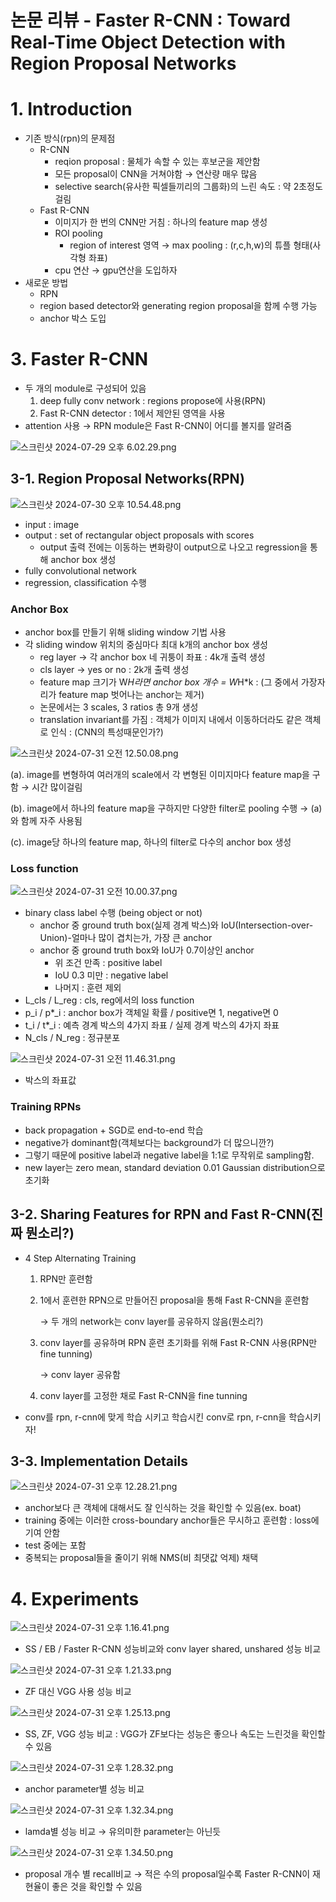 # 논문 리뷰 - Faster R-CNN : Toward Real-Time Object Detection with Region Proposal Networks

# 1. Introduction

- 기존 방식(rpn)의 문제점
    - R-CNN
        - reqion proposal : 물체가 속할 수 있는 후보군을 제안함
        - 모든 proposal이 CNN을 거쳐야함 → 연산량 매우 많음
        - selective search(유사한 픽셀들끼리의 그룹화)의 느린 속도 : 약 2초정도 걸림
    - Fast R-CNN
        - 이미지가 한 번의 CNN만 거침 : 하나의 feature map 생성
        - ROI pooling
            - region of interest 영역 → max pooling : (r,c,h,w)의 튜플 형태(사각형 좌표)
        - cpu 연산 → gpu연산을 도입하자
- 새로운 방법
    - RPN
    - region based detector와 generating region proposal을 함께 수행 가능
    - anchor 박스 도입

# 3. Faster R-CNN

- 두 개의 module로 구성되어 있음
    1. deep fully conv network : regions propose에 사용(RPN)
    2. Fast R-CNN detector : 1에서 제안된 영역을 사용
- attention 사용 → RPN module은 Fast R-CNN이 어디를 볼지를 알려줌

![스크린샷 2024-07-29 오후 6.02.29.png](%E1%84%82%E1%85%A9%E1%86%AB%E1%84%86%E1%85%AE%E1%86%AB%20%E1%84%85%E1%85%B5%E1%84%87%E1%85%B2%20-%20Faster%20R-CNN%20Toward%20Real-Time%20Object%20ea622bec3aa54b7ba66ee4f23d6b4714/%25E1%2584%2589%25E1%2585%25B3%25E1%2584%258F%25E1%2585%25B3%25E1%2584%2585%25E1%2585%25B5%25E1%2586%25AB%25E1%2584%2589%25E1%2585%25A3%25E1%2586%25BA_2024-07-29_%25E1%2584%258B%25E1%2585%25A9%25E1%2584%2592%25E1%2585%25AE_6.02.29.png)

## 3-1. Region Proposal Networks(RPN)

![스크린샷 2024-07-30 오후 10.54.48.png](%E1%84%82%E1%85%A9%E1%86%AB%E1%84%86%E1%85%AE%E1%86%AB%20%E1%84%85%E1%85%B5%E1%84%87%E1%85%B2%20-%20Faster%20R-CNN%20Toward%20Real-Time%20Object%20ea622bec3aa54b7ba66ee4f23d6b4714/653d9cf9-8426-4622-b0c2-b515896e4ef2.png)

- input : image
- output : set of rectangular object proposals with scores
    - output 출력 전에는 이동하는 변화량이 output으로 나오고 regression을 통해 anchor box 생성
- fully convolutional network
- regression, classification 수행

### Anchor Box

- anchor box를 만들기 위해 sliding window 기법 사용
- 각 sliding window 위치의 중심마다 최대 k개의 anchor box 생성
    - reg layer → 각 anchor box 네 귀퉁이 좌표 : 4k개 출력 생성
    - cls layer → yes or no : 2k개 출력 생성
    - feature map 크기가 W*H라면 anchor box 개수 = W*H*k : (그 중에서 가장자리가 feature map 벗어나는 anchor는 제거)
    - 논문에서는 3 scales, 3 ratios 총 9개 생성
    - translation invariant를 가짐 : 객체가 이미지 내에서 이동하더라도 같은 객체로 인식 : (CNN의 특성때문인가?)

![스크린샷 2024-07-31 오전 12.50.08.png](%E1%84%82%E1%85%A9%E1%86%AB%E1%84%86%E1%85%AE%E1%86%AB%20%E1%84%85%E1%85%B5%E1%84%87%E1%85%B2%20-%20Faster%20R-CNN%20Toward%20Real-Time%20Object%20ea622bec3aa54b7ba66ee4f23d6b4714/%25E1%2584%2589%25E1%2585%25B3%25E1%2584%258F%25E1%2585%25B3%25E1%2584%2585%25E1%2585%25B5%25E1%2586%25AB%25E1%2584%2589%25E1%2585%25A3%25E1%2586%25BA_2024-07-31_%25E1%2584%258B%25E1%2585%25A9%25E1%2584%258C%25E1%2585%25A5%25E1%2586%25AB_12.50.08.png)

(a). image를 변형하여 여러개의 scale에서 각 변형된 이미지마다 feature map을 구함 → 시간 많이걸림

(b). image에서 하나의 feature map을 구하지만 다양한 filter로 pooling 수행 → (a)와 함께 자주 사용됨 

(c). image당 하나의 feature map, 하나의 filter로 다수의 anchor box 생성

### Loss function

![스크린샷 2024-07-31 오전 10.00.37.png](%E1%84%82%E1%85%A9%E1%86%AB%E1%84%86%E1%85%AE%E1%86%AB%20%E1%84%85%E1%85%B5%E1%84%87%E1%85%B2%20-%20Faster%20R-CNN%20Toward%20Real-Time%20Object%20ea622bec3aa54b7ba66ee4f23d6b4714/%25E1%2584%2589%25E1%2585%25B3%25E1%2584%258F%25E1%2585%25B3%25E1%2584%2585%25E1%2585%25B5%25E1%2586%25AB%25E1%2584%2589%25E1%2585%25A3%25E1%2586%25BA_2024-07-31_%25E1%2584%258B%25E1%2585%25A9%25E1%2584%258C%25E1%2585%25A5%25E1%2586%25AB_10.00.37.png)

- binary class label 수행 (being object or not)
    - anchor 중 ground truth box(실제 경계 박스)와 IoU(Intersection-over-Union)-얼마나 많이 겹치는가, 가장 큰 anchor
    - anchor 중 ground truth box와 IoU가 0.7이상인 anchor
        - 위 조건 만족 : positive label
        - IoU 0.3 미만 : negative label
        - 나머지 : 훈련 제외
- L_cls / L_reg : cls, reg에서의 loss function
- p_i / p*_i : anchor box가 객체일 확률 / positive면 1, negative면 0
- t_i / t*_i : 예측 경계 박스의 4가지 좌표 / 실제 경계 박스의 4가지 좌표
- N_cls / N_reg : 정규분포

![스크린샷 2024-07-31 오전 11.46.31.png](%E1%84%82%E1%85%A9%E1%86%AB%E1%84%86%E1%85%AE%E1%86%AB%20%E1%84%85%E1%85%B5%E1%84%87%E1%85%B2%20-%20Faster%20R-CNN%20Toward%20Real-Time%20Object%20ea622bec3aa54b7ba66ee4f23d6b4714/%25E1%2584%2589%25E1%2585%25B3%25E1%2584%258F%25E1%2585%25B3%25E1%2584%2585%25E1%2585%25B5%25E1%2586%25AB%25E1%2584%2589%25E1%2585%25A3%25E1%2586%25BA_2024-07-31_%25E1%2584%258B%25E1%2585%25A9%25E1%2584%258C%25E1%2585%25A5%25E1%2586%25AB_11.46.31.png)

- 박스의 좌표값

### Training RPNs

- back propagation + SGD로 end-to-end 학습
- negative가 dominant함(객체보다는 background가 더 많으니깐?)
- 그렇기 때문에 positive label과 negative label을 1:1로 무작위로 sampling함.
- new layer는 zero mean, standard deviation 0.01 Gaussian distribution으로 초기화

## 3-2. Sharing Features for RPN and Fast R-CNN(진짜 뭔소리?)

- 4 Step Alternating Training
    1. RPN만 훈련함
    2. 1에서 훈련한 RPN으로 만들어진 proposal을 통해 Fast R-CNN을 훈련함
        
        → 두 개의 network는 conv layer를 공유하지 않음(뭔소리?)
        
    3. conv layer를 공유하며 RPN 훈련 초기화를 위해 Fast R-CNN 사용(RPN만 fine tunning)
        
        → conv layer 공유함
        
    4.  conv layer를 고정한 채로 Fast R-CNN을 fine tunning
- conv를 rpn, r-cnn에 맞게 학습 시키고 학습시킨 conv로 rpn, r-cnn을 학습시키자!

## 3-3. Implementation Details

![스크린샷 2024-07-31 오후 12.28.21.png](%E1%84%82%E1%85%A9%E1%86%AB%E1%84%86%E1%85%AE%E1%86%AB%20%E1%84%85%E1%85%B5%E1%84%87%E1%85%B2%20-%20Faster%20R-CNN%20Toward%20Real-Time%20Object%20ea622bec3aa54b7ba66ee4f23d6b4714/%25E1%2584%2589%25E1%2585%25B3%25E1%2584%258F%25E1%2585%25B3%25E1%2584%2585%25E1%2585%25B5%25E1%2586%25AB%25E1%2584%2589%25E1%2585%25A3%25E1%2586%25BA_2024-07-31_%25E1%2584%258B%25E1%2585%25A9%25E1%2584%2592%25E1%2585%25AE_12.28.21.png)

- anchor보다 큰 객체에 대해서도 잘 인식하는 것을 확인할 수 있음(ex. boat)
- training 중에는 이러한 cross-boundary anchor들은 무시하고 훈련함 : loss에 기여 안함
- test 중에는 포함
- 중복되는 proposal들을 줄이기 위해 NMS(비 최댓값 억제) 채택

# 4. Experiments

![스크린샷 2024-07-31 오후 1.16.41.png](%E1%84%82%E1%85%A9%E1%86%AB%E1%84%86%E1%85%AE%E1%86%AB%20%E1%84%85%E1%85%B5%E1%84%87%E1%85%B2%20-%20Faster%20R-CNN%20Toward%20Real-Time%20Object%20ea622bec3aa54b7ba66ee4f23d6b4714/b3a9c1e3-d98a-40b9-b91b-914870693d9f.png)

- SS / EB / Faster R-CNN 성능비교와 conv layer shared, unshared 성능 비교

![스크린샷 2024-07-31 오후 1.21.33.png](%E1%84%82%E1%85%A9%E1%86%AB%E1%84%86%E1%85%AE%E1%86%AB%20%E1%84%85%E1%85%B5%E1%84%87%E1%85%B2%20-%20Faster%20R-CNN%20Toward%20Real-Time%20Object%20ea622bec3aa54b7ba66ee4f23d6b4714/%25E1%2584%2589%25E1%2585%25B3%25E1%2584%258F%25E1%2585%25B3%25E1%2584%2585%25E1%2585%25B5%25E1%2586%25AB%25E1%2584%2589%25E1%2585%25A3%25E1%2586%25BA_2024-07-31_%25E1%2584%258B%25E1%2585%25A9%25E1%2584%2592%25E1%2585%25AE_1.21.33.png)

- ZF 대신 VGG 사용 성능 비교

![스크린샷 2024-07-31 오후 1.25.13.png](%E1%84%82%E1%85%A9%E1%86%AB%E1%84%86%E1%85%AE%E1%86%AB%20%E1%84%85%E1%85%B5%E1%84%87%E1%85%B2%20-%20Faster%20R-CNN%20Toward%20Real-Time%20Object%20ea622bec3aa54b7ba66ee4f23d6b4714/%25E1%2584%2589%25E1%2585%25B3%25E1%2584%258F%25E1%2585%25B3%25E1%2584%2585%25E1%2585%25B5%25E1%2586%25AB%25E1%2584%2589%25E1%2585%25A3%25E1%2586%25BA_2024-07-31_%25E1%2584%258B%25E1%2585%25A9%25E1%2584%2592%25E1%2585%25AE_1.25.13.png)

- SS, ZF, VGG 성능 비교 : VGG가 ZF보다는 성능은 좋으나  속도는 느린것을 확인할 수 있음

![스크린샷 2024-07-31 오후 1.28.32.png](%E1%84%82%E1%85%A9%E1%86%AB%E1%84%86%E1%85%AE%E1%86%AB%20%E1%84%85%E1%85%B5%E1%84%87%E1%85%B2%20-%20Faster%20R-CNN%20Toward%20Real-Time%20Object%20ea622bec3aa54b7ba66ee4f23d6b4714/%25E1%2584%2589%25E1%2585%25B3%25E1%2584%258F%25E1%2585%25B3%25E1%2584%2585%25E1%2585%25B5%25E1%2586%25AB%25E1%2584%2589%25E1%2585%25A3%25E1%2586%25BA_2024-07-31_%25E1%2584%258B%25E1%2585%25A9%25E1%2584%2592%25E1%2585%25AE_1.28.32.png)

- anchor parameter별 성능 비교

![스크린샷 2024-07-31 오후 1.32.34.png](%E1%84%82%E1%85%A9%E1%86%AB%E1%84%86%E1%85%AE%E1%86%AB%20%E1%84%85%E1%85%B5%E1%84%87%E1%85%B2%20-%20Faster%20R-CNN%20Toward%20Real-Time%20Object%20ea622bec3aa54b7ba66ee4f23d6b4714/%25E1%2584%2589%25E1%2585%25B3%25E1%2584%258F%25E1%2585%25B3%25E1%2584%2585%25E1%2585%25B5%25E1%2586%25AB%25E1%2584%2589%25E1%2585%25A3%25E1%2586%25BA_2024-07-31_%25E1%2584%258B%25E1%2585%25A9%25E1%2584%2592%25E1%2585%25AE_1.32.34.png)

- lamda별 성능 비교 → 유의미한 parameter는 아닌듯

![스크린샷 2024-07-31 오후 1.34.50.png](%E1%84%82%E1%85%A9%E1%86%AB%E1%84%86%E1%85%AE%E1%86%AB%20%E1%84%85%E1%85%B5%E1%84%87%E1%85%B2%20-%20Faster%20R-CNN%20Toward%20Real-Time%20Object%20ea622bec3aa54b7ba66ee4f23d6b4714/%25E1%2584%2589%25E1%2585%25B3%25E1%2584%258F%25E1%2585%25B3%25E1%2584%2585%25E1%2585%25B5%25E1%2586%25AB%25E1%2584%2589%25E1%2585%25A3%25E1%2586%25BA_2024-07-31_%25E1%2584%258B%25E1%2585%25A9%25E1%2584%2592%25E1%2585%25AE_1.34.50.png)

- proposal 개수 별 recall비교 → 적은 수의 proposal일수록 Faster R-CNN이 재현율이 좋은 것을 확인할 수 있음